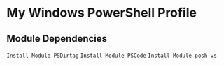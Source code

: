 My Windows PowerShell Profile
=============================

Module Dependencies
-------------------

`Install-Module PSDirtag`
`Install-Module PSCode`
`Install-Module posh-vs`
